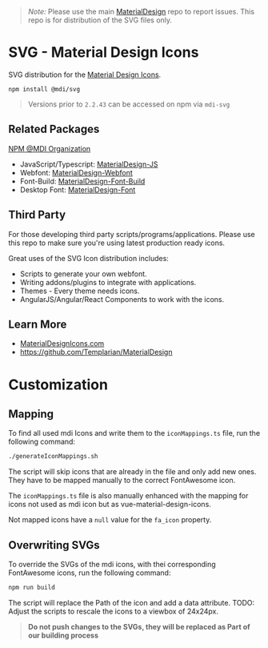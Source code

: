 > *Note:* Please use the main [MaterialDesign](https://github.com/Templarian/MaterialDesign/issues) repo to report issues. This repo is for distribution of the SVG files only.

# SVG - Material Design Icons

SVG distribution for the [Material Design Icons](https://materialdesignicons.com).

```
npm install @mdi/svg
```

> Versions prior to `2.2.43` can be accessed on npm via `mdi-svg`

## Related Packages

[NPM @MDI Organization](https://npmjs.com/org/mdi)

- JavaScript/Typescript: [MaterialDesign-JS](https://github.com/Templarian/MaterialDesign-JS)
- Webfont: [MaterialDesign-Webfont](https://github.com/Templarian/MaterialDesign-Webfont)
- Font-Build: [MaterialDesign-Font-Build](https://github.com/Templarian/MaterialDesign-Font-Build)
- Desktop Font: [MaterialDesign-Font](https://github.com/Templarian/MaterialDesign-Font)

## Third Party

For those developing third party scripts/programs/applications. Please use this repo to make sure you're using latest production ready icons.

Great uses of the SVG Icon distribution includes:

- Scripts to generate your own webfont.
- Writing addons/plugins to integrate with applications.
- Themes - Every theme needs icons.
- AngularJS/Angular/React Components to work with the icons.

## Learn More

- [MaterialDesignIcons.com](https://materialdesignicons.com)
- https://github.com/Templarian/MaterialDesign

# Customization
## Mapping
To find all used mdi Icons and write them to the `iconMappings.ts` file, run the following command:
```bash
./generateIconMappings.sh
```

The script will skip icons that are already in the file and only add new ones. They have to be mapped manually to the correct FontAwesome icon.

The `iconMappings.ts` file is also manually enhanced with the mapping for icons not used as mdi icon but as vue-material-design-icons.

Not mapped icons have a `null` value for the `fa_icon` property.

## Overwriting SVGs
To override the SVGs of the mdi icons, with thei corresponding FontAwesome icons, run the following command:

```bash
npm run build
```

The script will replace the Path of the icon and add a data attribute.
TODO: Adjust the scripts to rescale the icons to a viewbox of 24x24px.

> **Do not push changes to the SVGs, they will be replaced as Part of our building process**
